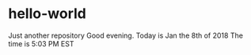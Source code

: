 # hello-world
Just another repository
Good evening. Today is Jan the 8th of 2018
The time is 5:03 PM EST
